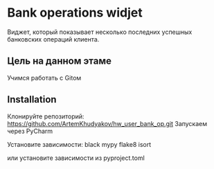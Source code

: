 
# Bank operations widjet

Виджет, который показывает несколько
последних успешных банковских операций клиента.


## Цель на данном этаме

Учимся работать с Gitом


## Installation


Клонируйте репозиторий:
https://github.com/ArtemKhudyakov/hw_user_bank_op.git
Запускаем через PyCharm 

Установите зависимости:
black
mypy
flake8
isort

или установите зависимости из pyproject.toml